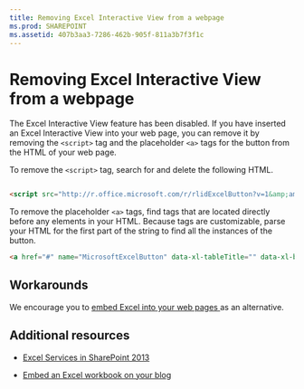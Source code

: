 ```yaml
---
title: Removing Excel Interactive View from a webpage
ms.prod: SHAREPOINT
ms.assetid: 407b3aa3-7286-462b-905f-811a3b7f3f1c
---
```



# Removing Excel Interactive View from a webpage

The Excel Interactive View feature has been disabled. If you have inserted an Excel Interactive View into your web page, you can remove it by removing the  `<script>` tag and the placeholder `<a>` tags for the button from the HTML of your web page.
  
    
    

To remove the  `<script>` tag, search for and delete the following HTML.


```HTML

<script src="http://r.office.microsoft.com/r/rlidExcelButton?v=1&amp;amp;kip=1" type="text/javascript"></script>
```

To remove the placeholder  `<a>` tags, find <a> tags that are located directly before any <table> elements in your HTML. Because <a> tags are customizable, parse your HTML for the first part of the string to find all the instances of the button.


```HTML
<a href="#" name="MicrosoftExcelButton" data-xl-tableTitle="" data-xl-buttonStyle="Standard" data-xl-fileName="Book1" data-xl-attribution="" ></a>
```


## Workarounds

We encourage you to  [embed Excel into your web pages ](https://support.office.com/en-au/article/Share-it-Embed-an-Excel-workbook-on-your-blog-804e1845-5662-487e-9b38-f96307144081?ui=en-US&amp;rs=en-AU&amp;ad=AU) as an alternative.
  
    
    

## Additional resources
<a name="bk_addresources"> </a>


-  [Excel Services in SharePoint 2013](excel-services-in-sharepoint-2013.md)
    
  
-  [Embed an Excel workbook on your blog](https://support.office.com/en-au/article/Share-it-Embed-an-Excel-workbook-on-your-blog-804e1845-5662-487e-9b38-f96307144081?ui=en-US&amp;rs=en-AU&amp;ad=AU)
    
  

